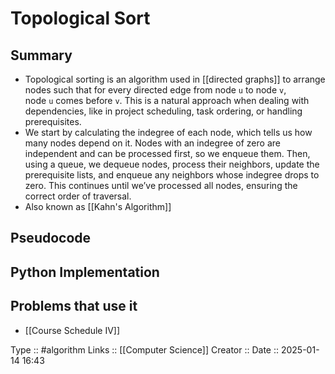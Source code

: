 # Topological Sort

## Summary

- Topological sorting is an algorithm used in [[directed graphs]] to arrange nodes such that for every directed edge from node `u` to node `v`, node `u` comes before `v`. This is a natural approach when dealing with dependencies, like in project scheduling, task ordering, or handling prerequisites.
- We start by calculating the indegree of each node, which tells us how many nodes depend on it. Nodes with an indegree of zero are independent and can be processed first, so we enqueue them. Then, using a queue, we dequeue nodes, process their neighbors, update the prerequisite lists, and enqueue any neighbors whose indegree drops to zero. This continues until we’ve processed all nodes, ensuring the correct order of traversal.
- Also known as [[Kahn's Algorithm]]
## Pseudocode

## Python Implementation

## Problems that use it

- [[Course Schedule IV]]


Type :: #algorithm 
Links :: [[Computer Science]]
Creator ::
Date ::  2025-01-14 16:43